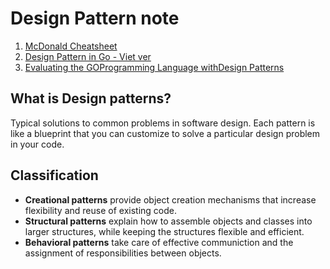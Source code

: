 # Design Pattern note

1. [McDonald Cheatsheet](./designpatternscard.pdf)
2. [Design Pattern in Go - Viet ver](https://github.com/anhthii/golang-design-pattern)
3. [Evaluating the GOProgramming Language withDesign Patterns](http://ecs.victoria.ac.nz/foswiki/pub/Main/TechnicalReportSeries/ECSTR11-01.pdf)

## What is Design patterns?

Typical solutions to common problems in software design. Each pattern is like a blueprint that you can customize to solve a particular design problem in your code.

## Classification

* **Creational patterns** provide object creation mechanisms that increase flexibility and reuse of existing code.
* **Structural patterns** explain how to assemble objects and classes into larger structures, while keeping the structures flexible and efficient.
* **Behavioral patterns** take care of effective communiction and the assignment of responsibilities between objects.
